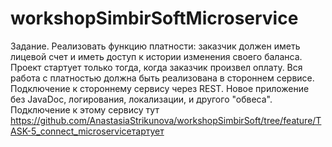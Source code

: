 # workshopSimbirSoftMicroservice
Задание. Реализовать функцию платности: заказчик должен иметь лицевой счет и иметь доступ к истории изменения своего баланса. Проект стартует только тогда, когда заказчик произвел оплату. Вся работа с платностью должна быть реализована в стороннем сервисе. Подключение к стороннему сервису через REST. Новое приложение без JavaDoc, логирования, локализации, и другого "обвеса". Подключение к этому сервису тут https://github.com/AnastasiaStrikunova/workshopSimbirSoft/tree/feature/TASK-5_connect_microserviceтартует
